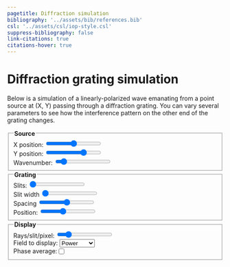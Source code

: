 ```yaml
---
pagetitle: Diffraction simulation
bibliography: '../assets/bib/references.bib'
csl: '../assets/csl/iop-style.csl'
suppress-bibliography: false
link-citations: true
citations-hover: true
---
```


# Diffraction grating simulation

Below is a simulation of a linearly-polarized wave emanating from a point source at (X, Y) passing through a diffraction grating.
You can vary several parameters to see how the interference pattern on the other end of the grating changes.

<div class="centered-block">
<div class="controls">
<fieldset>
    <legend><b>Source</b></legend>
    <div class = "input-container">
        <label for="source_x_input">X position: <output id="source_x_output"/></label>
        <input type="range" id="source_x_input" min="-8" max="8" value="0" step="0.1" autocomplete="off"/>
    </div>
        <div class = "input-container">
        <label for="source_y_input">Y position: <output id="source_y_output"/></label>
        <input type="range" id="source_y_input" min="-10" max="-0.1" value="-3" step="0.1" autocomplete="off"/>
    </div>
    <div class = "input-container">
        <label for="wavenumber_input">Wavenumber: <output id="wavenumber_output"/></label>
        <input type="range" id="wavenumber_input" min="1" max="64" value="8" step="1" autocomplete="off"/>
    </div>
</fieldset>
<fieldset>
    <legend><b>Grating</b></legend>
    <div class = "input-container">
        <label for="numslits_input">Slits: <output id="numslits_output"/></label>
        <input type="range" id="numslits_input" min="2" max="16" value="2" step="1" autocomplete="off"/>
    </div>
    <div class = "input-container">
        <label for="slitwidth_input">Slit width</label>
        <input type="range" id="slitwidth_input" min="0.02" max="0.95" value="0.02" step="any" autocomplete="off"/>
    </div>
    <div class = "input-container">
        <label for="spacing_input">Spacing</label>
        <input type="range" id="spacing_input" min="0" max="1" value="0.5" step="any" autocomplete="off"/>
    </div>
    <div class = "input-container">
        <label for="position_input">Position: <output id="position_output"/></label>
        <input type="range" id="position_input" min="-0.5" max="0.0" value="-0.3" step="any" autocomplete="off"/>
    </div>
</fieldset>
<fieldset>
    <legend><b>Display</b></legend>
    <div class = "input-container">
        <label for="rays_input">Rays/slit/pixel: <output id="rays_output"/></label>
        <input type="range" id="rays_input" min="1" max="25" value="5" step="1" autocomplete="off"/>
    </div>
    <div class = "input-container">
        <label for ="display_input">Field to display:</label>
        <select name="display_input" id="display_input" autocomplete = "off">
            <option value="display-power" selected>Power</option>
            <option value="display-amplitude">Amplitude</option>
        </select>
    </div>
    <div class = "input-container">
        <label for="phase_average_input" style="float:left">Phase average:</label>
        <input type="checkbox" id="phase_average_input" value = "phase_average" autocomplete="off"/>
    </div>
</fieldset>
</div>

<canvas id="canvas" width=1000 height=1200></canvas>
</div>

<script src = "../scripts/webgl.js"></script>
<script>
// Get the webgl rendering context
var gl = canvas.getContext('webgl');


// vertex shader
var vshader = `
attribute vec4 position;
void main() {
    gl_Position = position;
}
`;

// fragment shader
var fshader = `
precision highp float;

uniform float width;
uniform float height;
#define PI 3.141592653589
float timefreq = 100.0;
uniform float time;

#define RED vec3(162., 30., 37.) / 256.0
#define BLUE vec3(11., 102., 188.) / 256.0
#define WHITE vec3(1.0, 1.0, 1.0)
#define BLACK vec3(0.0, 0.0, 0.0)

#define MIN_DIST 0.0125
#define BLUR_RADIUS 1.05
#define SLIT_HEIGHT 0.02

#define MAX_SLITS 16
float centers[MAX_SLITS];

uniform float grating_y;
uniform int num_slits;
uniform float spacing;
uniform float slit_width;
uniform float wavenumber;
uniform float source_x;
uniform float source_y;
uniform int display_type;

uniform bool phase_average;

#define MAX_RAYS 200
uniform int num_rays;

float wave_amplitude(vec2 pos, vec2 sourcePos, float k, float t, float phi, float dist) {
    float x = (distance(pos, sourcePos) + dist) / width;
    float k1 = 2.0 * PI * wavenumber;
    const float vg = 1.0 / (16.0 * PI);
    float w = k1 * vg;

    float A = 2.0 * abs(sourcePos.y/height - grating_y);

    return A * cos(k1*x - w*t + phi) / x;
}

vec3 color_amplitude(float amplitude) {
    vec3 color;
    if (amplitude > 0.0) {
        color = RED;
    } else {
        color = BLUE;
    }
    float s = pow(abs(amplitude), 1.2) * 1.2; // gamma correction and scaling
    s = clamp(s, 0.0, 1.0); // clamp to [0,1]
    color *= s;
    return color;
}

float colormap_f1(float x) {
    return -510.0 * x + 255.0;
}

float colormap_f2(float x) {
    return (-1891.7 * x + 217.46) * x + 255.0;
}

float colormap_f3(float x) {
    return 9.26643676359015e1 * sin((x - 4.83450094847127e-1) * 9.93) + 1.35940451627965e2;
}

float colormap_f4(float x) {
    return -510.0 * x + 510.0;
}

float colormap_f5(float x) {
    float xx = x - 197169.0 / 251000.0;
    return (2510.0 * xx - 538.31) * xx;
}

float colormap_red(float x) {
    if (x < 0.0) {
        return 1.0;
    } else if (x < 10873.0 / 94585.0) {
        float xx = colormap_f2(x);
        if (xx > 255.0) {
            return (510.0 - xx) / 255.0;
        } else {
            return xx / 255.0;
        }
    } else if (x < 0.5) {
        return 1.0;
    } else if (x < 146169.0 / 251000.0) {
        return colormap_f4(x) / 255.0;
    } else if (x < 197169.0 / 251000.0) {
        return colormap_f5(x) / 255.0;
    } else {
        return 0.0;
    }
}

float colormap_green(float x) {
    if (x < 10873.0 / 94585.0) {
        return 1.0;
    } else if (x < 36373.0 / 94585.0) {
        return colormap_f2(x) / 255.0;
    } else if (x < 0.5) {
        return colormap_f1(x) / 255.0;
    } else if (x < 197169.0 / 251000.0) {
        return 0.0;
    } else if (x <= 1.0) {
        return abs(colormap_f5(x)) / 255.0;
    } else {
        return 0.0;
    }
}

float colormap_blue(float x) {
    if (x < 0.0) {
        return 0.0;
    } else if (x < 36373.0 / 94585.0) {
        return colormap_f1(x) / 255.0;
    } else if (x < 146169.0 / 251000.0) {
        return colormap_f3(x) / 255.0;
    } else if (x <= 1.0) {
        return colormap_f4(x) / 255.0;
    } else {
        return 0.0;
    }
}

vec3 colormap(float x) {
    return vec3(colormap_red(x), colormap_green(x), colormap_blue(x));
}

const float inv_log10 = 1.0 / log(10.0);
float log10(float x) {
    return inv_log10 * log(x);
}

float rescale(float x, float min, float max) {
    return (x - min) / (max - min);
}

vec3 color_power(float amplitude) {
    float power = amplitude*amplitude;
    float max_color = phase_average ? 0.5 : 0.75;
    float min_color = phase_average ? -1.5: -0.5;
    float power_db = rescale(log10(power), min_color, max_color);
    return colormap(1.0 - power_db);
}

vec3 wave_color(float amplitude) {
    if (display_type == 1) {
        return color_amplitude(amplitude);
    } else {
        return color_power(amplitude);
    }
}

float cast_rays(vec2 pos, vec2 sourcePos, float phi) {
    float x = pos.x;
    float y = pos.y;

    if (y/height < grating_y) {
        return wave_amplitude(pos, sourcePos, wavenumber, time, phi, 0.0);
    }

    float w = 0.5 * slit_width * spacing / float(num_slits - 1); 
    float dy = y - grating_y*height;

    float amplitude = 0.0;

    // iterate over slits
    float num_hits = 0.0;
    float total_angle = 0.0;

    for (int i = 0; i < MAX_SLITS; i++) {
        if (i >= num_slits) {break;}
        
        float dx_min = pos.x - (centers[i] - w) * width;
        float dx_max = pos.x - (centers[i] + w) * width;
        float theta_min = atan(dy, -dx_max);
        float theta_max = atan(dy, -dx_min);
        float angle_frac = theta_max - theta_min;
        total_angle += angle_frac;
        float dtheta = angle_frac / float(num_rays);

        for (int i = 0; i < MAX_RAYS; i++) {
            if (i >= num_rays) {break;}
            float theta = theta_min + (float(i)+0.5) * dtheta;
            // check here for sign convention
            vec2 ray = vec2(cos(theta), sin(theta));

            // find intercept location 
            float t = dy / ray.y;
            float ix = (pos.x + ray.x*t)/width;
                
            // Get wave amplitude here
            vec2 rayPos = vec2(ix*width, grating_y*height);
            float dist = distance(rayPos, pos);
            float a = wave_amplitude(rayPos, sourcePos, wavenumber, time, phi, dist);
            amplitude += a * dtheta;
        }
    }

    return amplitude / total_angle;
}


vec3 draw_grate(vec3 base, vec2 pos) {
    float x = pos.x / width;
    float y = pos.y / height;
    float w = 0.5 * slit_width * spacing / float(num_slits - 1); 
    float grating_thickness = 0.01;

    if (y < (grating_y - grating_thickness / 2.0) ||
        y > (grating_y + grating_thickness / 2.0)) {
        return base;
    }

    for (int i = 0; i <= MAX_SLITS; i++) {
        if (i >= num_slits) {break;}
        if (x >= centers[i] - w && x <= centers[i] + w) {
            return base;
        }  
    }
    return WHITE;
}

vec3 draw_base(vec2 pos, vec2 sourcePos) {
    float amplitude = cast_rays(pos, sourcePos, 0.0);
    if (phase_average) {
        amplitude *= amplitude;
        for (int i = 1; i < 4; i++) {
            float a = cast_rays(pos, sourcePos, 2.0 * PI * float(i) / 4.0);
            amplitude += a*a;
        }
        amplitude = sqrt(amplitude/4.0);
    }

    return wave_color(amplitude);
}

void main () {
    // determine grate centers
    if (num_slits == 1) {
        centers[0] = 0.0;
    } else {
        float increment = spacing / float(num_slits-1);
        for (int i = 0; i < MAX_SLITS; i++) {
            if (i >= num_slits) {break;}
            centers[i] = -0.5 * spacing + float(i)*increment;
        }
    }

    vec2 pos = gl_FragCoord.xy - vec2(width/2.0, height/2.0);
    vec2 sourcePos = vec2(source_x * width, source_y * width + grating_y * height);

    vec3 color = draw_grate(draw_base(pos, sourcePos), pos);   
    gl_FragColor = vec4(color, 1.0);
}
`;

// Controls
var time = 0.0;
var dt = 0.1;

// Compile program
var program = compile(gl, vshader, fshader);

// Send canvas size to shader
var width = canvas.width;
var height = canvas.height;
var widthLoc = gl.getUniformLocation(program, 'width');
var heightLoc = gl.getUniformLocation(program, 'height');
var timeLoc = gl.getUniformLocation(program, 'time');
gl.uniform1f(widthLoc, width);
gl.uniform1f(heightLoc, height);

// Set controls
var spacing_input = document.querySelector("#spacing_input");
set_spacing = (val) => {
    gl.uniform1f(gl.getUniformLocation(program, 'spacing'), val);
}
spacing_input.addEventListener("input", (event) => {set_spacing(event.target.value)});

var slitwidth_input = document.querySelector("#slitwidth_input");
set_slitwidth = (val) => {
    gl.uniform1f(gl.getUniformLocation(program, 'slit_width'), val);
}
slitwidth_input.addEventListener("input", (event) => {set_slitwidth(event.target.value)});

var wavenumber_input = document.querySelector("#wavenumber_input");
var wavenumber_output = document.querySelector("#wavenumber_output");
set_wavenumber = (val) => {
    wavenumber_output.textContent = Math.round(10*val)/10;
    gl.uniform1f(gl.getUniformLocation(program, 'wavenumber'), val);
}
wavenumber_input.addEventListener("input", (event) => {set_wavenumber(event.target.value)});

var numslits_input = document.querySelector("#numslits_input");
var numslits_output = document.querySelector("#numslits_output");
set_numslits = (val) => {
    numslits_output.textContent = val;
    gl.uniform1i(gl.getUniformLocation(program, 'num_slits'), val);
}
numslits_input.addEventListener("input", (event) => {set_numslits(event.target.value)});

var source_x_input = document.querySelector("#source_x_input");
var source_x_output = document.querySelector("#source_x_output");
set_source_x = (val) => {
    source_x_output.textContent = Math.round(100*val)/100;
    gl.uniform1f(gl.getUniformLocation(program, 'source_x'), val);
}
source_x_input.addEventListener("input", (event) => {set_source_x(event.target.value)});

var source_y_input = document.querySelector("#source_y_input");
var source_y_output = document.querySelector("#source_y_output");
set_source_y = (val) => {
    source_y_output.textContent = Math.round(100*val)/100;
    gl.uniform1f(gl.getUniformLocation(program, 'source_y'), val);
}
source_y_input.addEventListener("input", (event) => {set_source_y(event.target.value)});

var rays_input = document.querySelector("#rays_input");
var rays_output = document.querySelector("#rays_output");
set_rays = (val) => {
    rays_output.textContent = val;
    gl.uniform1i(gl.getUniformLocation(program, 'num_rays'), val);
}
rays_input.addEventListener("input", (event) => {set_rays(event.target.value)});

var position_input = document.querySelector("#position_input");
var position_output = document.querySelector("#position_output");
set_position = (val) => {
    position_output.textContent = Math.round(10*val)/10;
    gl.uniform1f(gl.getUniformLocation(program, 'grating_y'), val);
}
position_input.addEventListener("input", (event) => {set_position(event.target.value)});

var display_input = document.querySelector("#display_input");
set_display_type = (val) => {
    if (val === 'display-amplitude') {
        gl.uniform1i(gl.getUniformLocation(program, 'display_type'), 1);
    } else {
        gl.uniform1i(gl.getUniformLocation(program, 'display_type'), 0);
    }
}
display_input.addEventListener("input", (event) => {set_display_type(event.target.value)});
set_display_type(display_input.value);

var phase_average_input = document.querySelector("#phase_average_input");
set_phase_average = (val) => {
    gl.uniform1i(gl.getUniformLocation(program, 'phase_average'), phase_average_input.checked);
}
phase_average_input.addEventListener("input", (event) => {set_phase_average(event.target.value)});

// initialize controls
set_spacing(spacing_input.value);
set_slitwidth(slitwidth_input.value);
set_wavenumber(wavenumber_input.value);
set_numslits(numslits_input.value);
set_source_x(source_x_input.value);
set_source_y(source_y_input.value);
set_rays(rays_input.value);
set_position(position_input.value);

// Define vertices and colors
var verticesColors = new Float32Array([
   //x ,  y,    z,  
    -1.0, -1.0, 0.0, 
    -1.0,  1.0, 0.0, 
     1.0,  1.0, 0.0, 
     1.0, -1.0, 0.0,
]);
  
// Save the number of vertices (3)
var n = 4;

// Get the size of each float in bytes (4)
var fsize = verticesColors.BYTES_PER_ELEMENT;
var stride = 3 * fsize;

// Create a buffer object
createBuffer(gl, verticesColors);

// Bind the attribute position to the 1st, 2nd and 3rd floats in every chunk of 6 floats in the buffer
setAttrib(gl, program, 'position', 3, gl.FLOAT, stride, 0);

const interval = setInterval(() => {
    // Set the clear color
    gl.clearColor(0.0, 0.0, 0.0, 1.0);

    // Clear canvas
    gl.clear(gl.COLOR_BUFFER_BIT);

    // Update time and draw
    time += dt;
    gl.uniform1f(timeLoc, time);
    gl.drawArrays(gl.TRIANGLE_FAN, 0, n);
}, 10);

</script>
